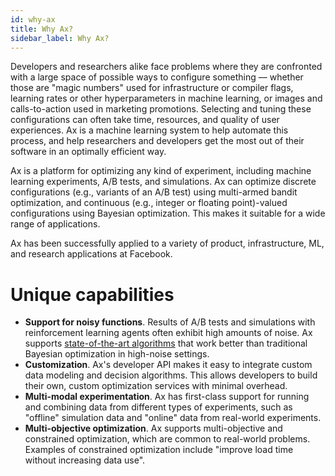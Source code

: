 ```yaml
---
id: why-ax
title: Why Ax?
sidebar_label: Why Ax?
---
```


Developers and researchers alike face problems where they are confronted with a large space of possible ways to configure something –– whether those are "magic numbers" used for infrastructure or compiler flags, learning rates or other hyperparameters in machine learning, or images and calls-to-action used in marketing promotions.  Selecting and tuning these configurations can often take time, resources, and quality of user experiences.  Ax is a machine learning system to help automate this process, and help researchers and developers get the most out of their software in an optimally efficient way.

Ax is a platform for optimizing any kind of experiment, including machine learning experiments, A/B tests, and simulations.  Ax can optimize discrete configurations (e.g., variants of an A/B test) using multi-armed bandit optimization, and continuous (e.g., integer or floating point)-valued configurations using Bayesian optimization. This makes it suitable for a wide range of applications.

Ax has been successfully applied to a variety of product, infrastructure, ML, and research applications at Facebook.

# Unique capabilities
- **Support for noisy functions**.  Results of A/B tests and simulations with reinforcement learning agents often exhibit high amounts of noise.  Ax supports [state-of-the-art algorithms](https://research.fb.com/efficient-tuning-of-online-systems-using-bayesian-optimization/) that work better than traditional Bayesian optimization in high-noise settings.
- **Customization**.  Ax's developer API makes it easy to integrate custom data modeling and decision algorithms. This allows developers to build their own, custom optimization services with minimal overhead.
- **Multi-modal experimentation**.  Ax has first-class support for running and combining data from different types of experiments, such as "offline" simulation data and "online" data from real-world experiments.
- **Multi-objective optimization**. Ax supports multi-objective and constrained optimization, which are common to real-world problems.  Examples of constrained optimization include "improve load time without increasing data use".
